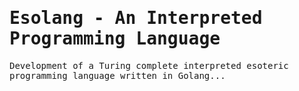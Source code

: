 <h1><samp>Esolang - An Interpreted Programming Language</samp></h1> 

<samp align= "center">Development of a Turing complete interpreted esoteric programming language written in Golang...</samp>

